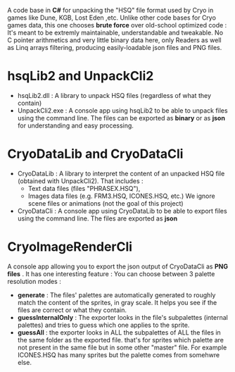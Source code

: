 
A code base in **C#** for unpacking the "HSQ" file format used by Cryo in games like Dune, KGB, Lost Eden ,etc.
Unlike other code bases for Cryo games data, this one chooses **brute force** over old-school optimized code : 
It's meant to be extremly maintainable, understandable and tweakable. No C pointer arithmetics and very little binary data here, only Readers as well as Linq arrays filtering, producing easily-loadable json files and PNG files.

# hsqLib2 and UnpackCli2

- hsqLib2.dll : A library to unpack HSQ files (regardless of what they contain)
- UnpackCli2.exe : A console app using hsqLib2 to be able to unpack files using the command line. The files can be exported as **binary** or as **json** for understanding and easy processing.


# CryoDataLib and CryoDataCli

- CryoDataLib : A library to interpret the content of an unpacked HSQ file (obtained with UnpackCli2). That includes : 
   - Text data files (files "PHRASEX.HSQ"),
   - Images data files (e.g. FRM3.HSQ, ICONES.HSQ, etc.)
   We ignore scene files or animations (not the goal of this project)
- CryoDataCli : A console app using CryoDataLib to be able to export files using the command line. The files are exported as **json**

# CryoImageRenderCli

A console app allowing you to export the json output of CryoDataCli as **PNG files** .
It has one interesting feature : You can choose between 3 palette resolution modes : 
- **generate** : The files' palettes are automatically generated to roughly match the content of the sprites, in gray scale. It helps you see if the files are correct or what they contain.
- **guessInternalOnly** : The exporter looks in the file's subpalettes (internal palettes) and tries to guess which one applies to the sprite.
- **guessAll** : the exporter looks in ALL the subpalettes of ALL the files in the same folder as the exported file. that's for sprites which palette are not present in the same file but in some other "master" file. For example ICONES.HSQ has many sprites but the palette comes from somehwre else.



